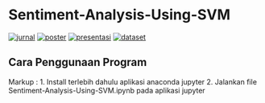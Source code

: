 # Sentiment-Analysis-Using-SVM

[![jurnal](https://img.shields.io/badge/Jurnal-Telkom-blue.svg)](https://drive.google.com/file/d/1aTILpHBohAF4iT6lmgWHB1zIV4oJycNd/view?usp=sharing)
[![poster](https://img.shields.io/badge/Poster-Laporan-orange.svg)](https://drive.google.com/file/d/1BdpGVoZP5WzkYTKf6NxU_gQwTtLPLTcf/view?usp=sharing)
[![presentasi](https://img.shields.io/badge/Materi-Presentasi-red.svg)](https://drive.google.com/file/d/1Ot9g0hiT6DJNwIsvBRDn7TK9aS9KRQtQ/view?usp=sharing)
[![dataset](https://img.shields.io/badge/Dataset-PolarityV2-brightgreen.svg)](http://www.cs.cornell.edu/people/pabo/movie-review-data/)

## Cara Penggunaan Program

Markup : 1. Install terlebih dahulu aplikasi anaconda jupyter
         2. Jalankan file Sentiment-Analysis-Using-SVM.ipynb pada aplikasi jupyter
